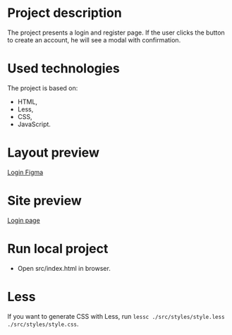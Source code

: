 # Project description
The project presents a login and register page. If the user clicks the button to create an account, he will see a modal with confirmation. 

# Used technologies
The project is based on: 
* HTML,
* Less,
* CSS,
* JavaScript.

# Layout preview
[Login Figma](https://www.figma.com/design/Xv0WImgSg1HfiiTePAopq3/Untitled?node-id=0-88&t=7sQG1raQSWzqSNbD-0)

# Site preview
[Login page](https://amadeuszlisiecki.github.io/login/)

# Run local project
- Open src/index.html in browser.

# Less
If you want to generate CSS with Less, run ```lessc ./src/styles/style.less ./src/styles/style.css```.
